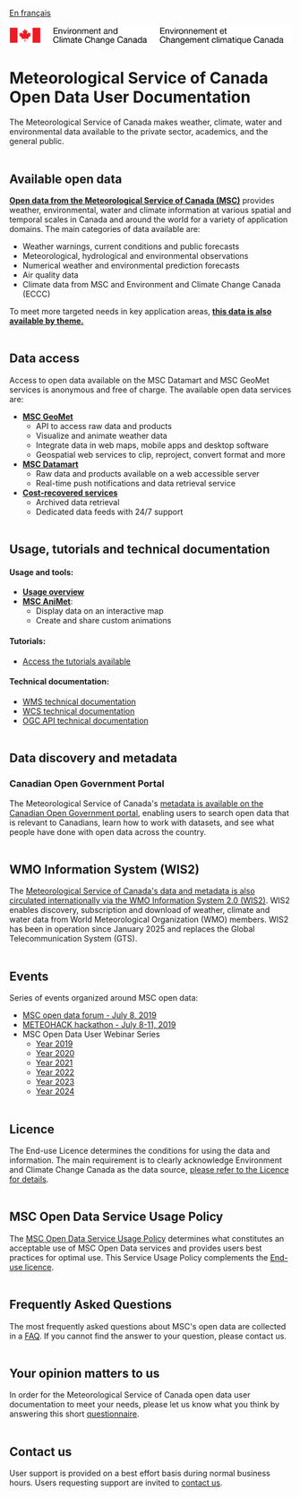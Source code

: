 [En français](readme_fr.md)

![ECCC logo](img_eccc-logo.png)

# Meteorological Service of Canada Open Data User Documentation

The Meteorological Service of Canada makes weather, climate, water and environmental data available to the private sector, academics, and the general public.
</br></br>

## Available open data

**[Open data from the Meteorological Service of Canada (MSC)](msc-data/readme_en.md)** provides weather, environmental, water and climate information at various spatial and temporal scales in Canada and around the world for a variety of application domains. The main categories of data available are:

* Weather warnings, current conditions and public forecasts
* Meteorological, hydrological and environmental observations
* Numerical weather and environmental prediction forecasts
* Air quality data
* Climate data from MSC and Environment and Climate Change Canada (ECCC)

To meet more targeted needs in key application areas, **[this data is also available by theme.](msc-data-themes/readme_en.md)**
</br></br>

## Data access

Access to open data available on the MSC Datamart and MSC GeoMet services is anonymous and free of charge. The available open data services are:

* **[MSC GeoMet](msc-geomet/readme_en.md)**
    * API to access raw data and products
    * Visualize and animate weather data
    * Integrate data in web maps, mobile apps and desktop software
    * Geospatial web services to clip, reproject, convert format and more
* **[MSC Datamart](msc-datamart/readme_en.md)**
    * Raw data and products available on a web accessible server
    * Real-time push notifications and data retrieval service
* **[Cost-recovered services](cost-recovered/readme_en.md)**
    * Archived data retrieval
    * Dedicated data feeds with 24/7 support
    </br></br>

## Usage, tutorials and technical documentation

#### <span class="badge badge-light">Usage and tools:</span>

* **[Usage overview](usage/readme_en.md)**
* **[MSC AniMet](msc-animet/readme_en.md)**:
    * Display data on an interactive map
    * Create and share custom animations

#### <span class="badge badge-light">Tutorials:</span>

* [Access the tutorials available](usage/tutorials_en.md)

#### <span class="badge badge-light">Technical documentation:</span>

* [WMS technical documentation](msc-geomet/wms_en.md)
* [WCS technical documentation](msc-geomet/wcs_en.md)
* [OGC API technical documentation](msc-geomet/ogc_api_en.md)
</br></br>

## Data discovery and metadata

### Canadian Open Government Portal

The Meteorological Service of Canada's [metadata is available on the Canadian Open Government portal](https://open.canada.ca/en/open-data), enabling users to search open data that is relevant to Canadians, learn how to work with datasets, and see what people have done with open data across the country.
</br></br>

## WMO Information System (WIS2)

The [Meteorological Service of Canada's data and metadata is also circulated internationally via the WMO Information System 2.0 (WIS2)](wmo-wis2/readme_en.md).  WIS2 enables discovery, subscription and download of weather, climate and water data from World Meteorological Organization (WMO) members. WIS2 has been in operation since January 2025 and replaces the Global Telecommunication System (GTS).
</br></br>

## Events

Series of events organized around MSC open data:

* [MSC open data forum - July 8, 2019](events/2019-07_open-data-forum_en.md)
* [METEOHACK hackathon - July 8-11, 2019](events/2019-07_hackathon-METEOHACK_en.md)
* MSC Open Data User Webinar Series
    * [Year 2019](https://collaboration.cmc.ec.gc.ca/cmc/cmos/public_doc/events/StayConnected_Webinars_2019.pdf)
    * [Year 2020](https://collaboration.cmc.ec.gc.ca/cmc/cmos/public_doc/events/StayConnected_Webinars_2020.pdf) 
    * [Year 2021](https://collaboration.cmc.ec.gc.ca/cmc/cmos/public_doc/events/StayConnected_Webinars_2021.pdf) 
    * [Year 2022](https://collaboration.cmc.ec.gc.ca/cmc/cmos/public_doc/events/StayConnected_Webinars_2022.pdf)
    * [Year 2023](https://collaboration.cmc.ec.gc.ca/cmc/cmos/public_doc/events/StayConnected_Webinars_2023.pdf) 
    * [Year 2024](https://collaboration.cmc.ec.gc.ca/cmc/cmos/public_doc/events/StayConnected_Webinars_2024.pdf)
</br></br>

## Licence

The End-use Licence determines the conditions for using the data and information. The main requirement is to clearly acknowledge Environment and Climate Change Canada as the data source, [please refer to the Licence for details](licence/readme_en.md).
</br></br>

## MSC Open Data Service Usage Policy

The [MSC Open Data Service Usage Policy](usage-policy/readme_en.md) determines what constitutes an acceptable use of MSC Open Data services and provides users best practices for optimal use. This Service Usage Policy complements the [End-use licence](licence/readme_en.md).
</br></br>

## Frequently Asked Questions

The most frequently asked questions about MSC's open data are collected in a [FAQ](faq/readme_en.md). If you cannot find the answer to your question, please contact us.
</br></br>

## Your opinion matters to us

In order for the Meteorological Service of Canada open data user documentation to meet your needs, please let us know what you think by answering this short [questionnaire](https://eccc.sondage-survey.ca/f/s.aspx?s=42af4a30-525a-4514-8905-21c027aeea35&lang=EN&r=6ea11a22-4476-4dd6-b02a-dbbc15e9e3d4).
</br></br>

## Contact us

User support is provided on a best effort basis during normal business hours. Users requesting support are invited to [contact us](https://www.weather.gc.ca/mainmenu/contact_us_e.html).

